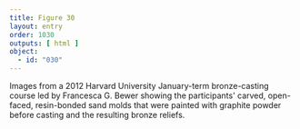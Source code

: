 ```yaml
---
title: Figure 30
layout: entry
order: 1030
outputs: [ html ]
object:
  - id: "030"
---
```


Images from a 2012 Harvard University January-term bronze-casting course led by Francesca G. Bewer showing the participants' carved, open-faced, resin-bonded sand molds that were painted with graphite powder before casting and the resulting bronze reliefs.
